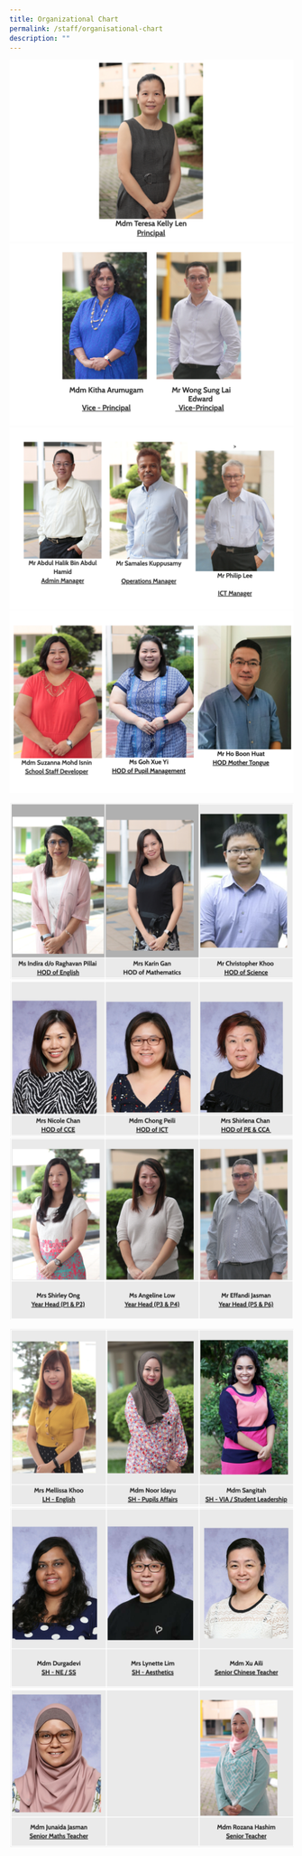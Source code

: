 ```yaml
---
title: Organizational Chart
permalink: /staff/organisational-chart
description: ""
---
```

![](/images/principal.png)
![](/images/vice%20principals.png)
![](/images/managers.png)
![](/images/HOD.png)

![](/images/HODs.png)
![](/images/HODs%202.png)
![](/images/Year%20heads.png)

![](/images/LH%20SH.png)
![](/images/SH%202.png)
![](/images/Senior%20staff.png)